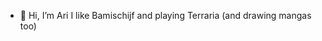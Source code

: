 - 👋 Hi, I’m Ari
I like Bamischijf and playing Terraria (and drawing mangas too)

<!---
Azure-12/Azure-12 is a ✨ special ✨ repository because its `README.md` (this file) appears on your GitHub profile.
You can click the Preview link to take a look at your changes.
--->
